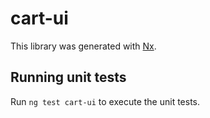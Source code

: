 # cart-ui

This library was generated with [Nx](https://nx.dev).

## Running unit tests

Run `ng test cart-ui` to execute the unit tests.
